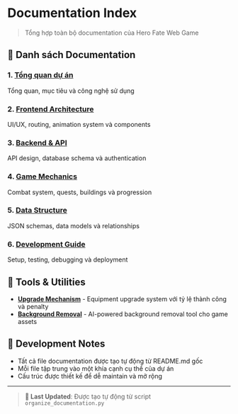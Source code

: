 # Documentation Index

> Tổng hợp toàn bộ documentation của Hero Fate Web Game

## 📑 Danh sách Documentation

### 1. [Tổng quan dự án](01_overview.md)
Tổng quan, mục tiêu và công nghệ sử dụng

### 2. [Frontend Architecture](02_frontend.md)
UI/UX, routing, animation system và components

### 3. [Backend & API](03_backend.md)
API design, database schema và authentication

### 4. [Game Mechanics](04_game_mechanics.md)
Combat system, quests, buildings và progression

### 5. [Data Structure](05_data_structure.md)
JSON schemas, data models và relationships

### 6. [Development Guide](06_development.md)
Setup, testing, debugging và deployment

## 🔧 Tools & Utilities

- **[Upgrade Mechanism](UPGRADE_MECHANISM.md)** - Equipment upgrade system với tỷ lệ thành công và penalty
- **[Background Removal](BACKGROUND_REMOVAL_README.md)** - AI-powered background removal tool cho game assets

## 📝 Development Notes

- Tất cả file documentation được tạo tự động từ README.md gốc
- Mỗi file tập trung vào một khía cạnh cụ thể của dự án
- Cấu trúc được thiết kế để dễ maintain và mở rộng

---

> **🔄 Last Updated**: Được tạo tự động từ script `organize_documentation.py`
